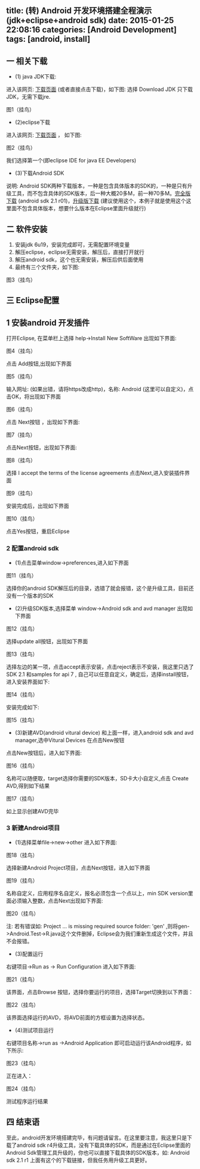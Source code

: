 title: (转) Android 开发环境搭建全程演示(jdk+eclipse+android sdk)
date: 2015-01-25 22:08:16
categories: [Android Development]
tags: [android, install]
---

## 一 相关下载

* (1) java JDK下载:

进入该网页: [下载页面](http://java.sun.com/javase/downloads/index.jsp "下载页面") (或者直接点击下载)，如下图:
选择 Download JDK 只下载JDK，无需下载jre.

图1（挂鸟）

* (2)eclipse下载

进入该网页: [下载页面](http://www.eclipse.org/downloads/ "下载页面") ， 如下图:

图2（挂鸟）

我们选择第一个(即eclipse IDE for java EE Developers)

* (3)下载Android SDK

说明: Android SDK两种下载版本，一种是包含具体版本的SDK的，一种是只有升级工具，而不包含具体的SDK版本，后一种大概20多M，前一种70多M。[完全版下载](https://dl-ssl.google.com/android/repository/android-2.1_r01-windows.zip "完全版下载") (android sdk 2.1 r01)，[升级版下载](http://dl.google.com/android/android-sdk_r04-windows.zip "升级版下载") (建议使用这个，本例子就是使用这个这里面不包含具体版本，想要什么版本在Eclipse里面升级就行)

## 二 软件安装

1. 安装jdk 6u19，安装完成即可，无需配置环境变量
2. 解压eclipse，eclipse无需安装，解压后，直接打开就行
3. 解压android sdk，这个也无需安装，解压后供后面使用
4. 最终有三个文件夹，如下图:

图3（挂鸟）

## 三 Eclipse配置

## 1 安装android 开发插件

打开Eclipse, 在菜单栏上选择 help->Install New SoftWare 出现如下界面:

图4（挂鸟）

点击 Add按钮,出现如下界面

图5（挂鸟）

输入网址: [](https://dl-ssl.google.com/android/eclipse/)    (如果出错，请将https改成http)，名称: Android (这里可以自定义)，点击OK，将出现如下界面

图6（挂鸟）

点击 Next按钮 ，出现如下界面:

图7（挂鸟）

点击Next按钮，出现如下界面:

图8（挂鸟）

选择 I accept the terms of the license agreements   点击Next,进入安装插件界面

图9（挂鸟）

安装完成后，出现如下界面
 
图10（挂鸟）

点击Yes按钮，重启Eclipse

### 2 配置android sdk

* (1)点击菜单window->preferences,进入如下界面

图11（挂鸟）

选择你的android SDK解压后的目录，选错了就会报错，这个是升级工具，目前还没有一个版本的SDK

* (2)升级SDK版本,选择菜单 window->Android sdk and avd manager 出现如下界面

图12（挂鸟）

选择update all按钮，出现如下界面

图13（挂鸟）

选择左边的某一项，点击accept表示安装，点击reject表示不安装，我这里只选了SDK 2.1 和samples for api 7 , 自己可以任意自定义，确定后，选择install按钮，进入安装界面如下:

图14（挂鸟）

安装完成如下:

图15（挂鸟）

* (3)新建AVD(android vitural device)    和上面一样，进入android sdk and avd manager,选中Vitural Devices 在点击New按钮

点击New按钮后，进入如下界面:

图16（挂鸟）

名称可以随便取，target选择你需要的SDK版本，SD卡大小自定义,点击 Create AVD,得到如下结果

图17（挂鸟）

如上显示创建AVD完毕
 
### 3 新建Android项目

* (1)选择菜单file->new->other 进入如下界面:

图18（挂鸟）

选择新建Android Project项目，点击Next按钮，进入如下界面

图19（挂鸟）

名称自定义，应用程序名自定义，报名必须包含一个点以上，min SDK version里面必须输入整数，点击Next出现如下界面:

图20（挂鸟）

注: 若有错误如: Project ... is missing required source folder: 'gen' ,则将gen->Android.Test->R.java这个文件删掉，Eclipse会为我们重新生成这个文件，并且不会报错。

* (3)配置运行

右键项目->Run as -> Run Configuration 进入如下界面:

图21（挂鸟）

该界面，点击Browse 按钮，选择你要运行的项目，选择Target切换到以下界面：

图22（挂鸟）

该界面选择运行的AVD，将AVD前面的方框设置为选择状态。

* (4)测试项目运行

右键项目名称->run as ->Android Application 即可启动运行该Android程序，如下所示:

图23（挂鸟）

正在进入：

图24（挂鸟）

测试程序运行结果

## 四 结束语

至此，android开发环境搭建完毕，有问题请留言。在这里要注意，我这里只是下载了android sdk r4升级工具，没有下载具体的SDK，而是通过在Eclipse里面的Android Sdk管理工具升级的，你也可以直接下载具体的SDK版本，如: Android sdk 2.1 r1 上面有这个的下载链接，但我任务用升级工具更好。


